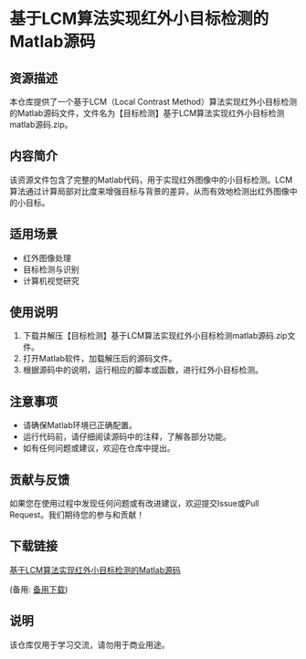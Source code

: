 # 基于LCM算法实现红外小目标检测的Matlab源码

## 资源描述

本仓库提供了一个基于LCM（Local Contrast Method）算法实现红外小目标检测的Matlab源码文件，文件名为【目标检测】基于LCM算法实现红外小目标检测matlab源码.zip。

## 内容简介

该资源文件包含了完整的Matlab代码，用于实现红外图像中的小目标检测。LCM算法通过计算局部对比度来增强目标与背景的差异，从而有效地检测出红外图像中的小目标。

## 适用场景

- 红外图像处理
- 目标检测与识别
- 计算机视觉研究

## 使用说明

1. 下载并解压【目标检测】基于LCM算法实现红外小目标检测matlab源码.zip文件。
2. 打开Matlab软件，加载解压后的源码文件。
3. 根据源码中的说明，运行相应的脚本或函数，进行红外小目标检测。

## 注意事项

- 请确保Matlab环境已正确配置。
- 运行代码前，请仔细阅读源码中的注释，了解各部分功能。
- 如有任何问题或建议，欢迎在仓库中提出。

## 贡献与反馈

如果您在使用过程中发现任何问题或有改进建议，欢迎提交Issue或Pull Request。我们期待您的参与和贡献！

## 下载链接
[基于LCM算法实现红外小目标检测的Matlab源码](https://pan.quark.cn/s/e929739f92a8) 

(备用: [备用下载](https://pan.baidu.com/s/11m7JNmdRoCaJFZAd2xjlgw?pwd=1234))

## 说明

该仓库仅用于学习交流，请勿用于商业用途。
